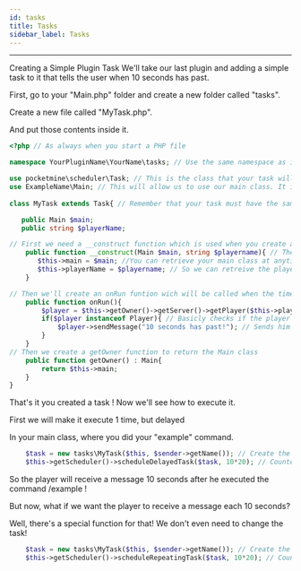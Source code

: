 ```yaml
---
id: tasks
title: Tasks
sidebar_label: Tasks
---
```

___
Creating a Simple Plugin Task
We'll take our last plugin and adding a simple task to it that tells the user when 10 seconds has past.  

First, go to your "Main.php" folder and create a new folder called "tasks".  

Create a new file called "MyTask.php".  

And put those contents inside it.  
```php
<?php // As always when you start a PHP file

namespace YourPluginName\YourName\tasks; // Use the same namespace as in your first file but add a \tasks who symbolise that this file is in the subfolder "tasks"

use pocketmine\scheduler\Task; // This is the class that your task will extends to be a plugin task
use ExampleName\Main; // This will allow us to use our main class. It is a required argument for a plugin task.
            
class MyTask extends Task{ // Remember that your task must have the same name as your file !

   public Main $main;
   public string $playerName;

// First we need a __construct function which is used when you create a class to set default variables, ect...
    public function __construct(Main $main, string $playername){ // The arguments you define here depends on what do you want to do exept for your base.
       $this->main = $main; //You can retrieve your main class at anytime and use it's methods on your class by using $this->getOwner()
       $this->playerName = $playername; // So we can retreive the player for later.
    }

// Then we'll create an onRun funtion wich will be called when the time has past to the execution of the task
    public function onRun(){
        $player = $this->getOwner()->getServer()->getPlayer($this->playerName()); // This retreive the main class with $this->getOwner() then asks the server for the player with the name $this->playerName
        if($player instanceof Player){ // Basicly checks if the player we retreive is online.
            $player->sendMessage("10 seconds has past!"); // Sends him a message !
        }
    }
// Then we create a getOwner function to return the Main class
    public function getOwner() : Main{
        return $this->main;
    }
}
```
That's it you created a task ! Now we'll see how to execute it.  

First we will make it execute 1 time, but delayed  

In your main class, where you did your "example" command.  
```php
    $task = new tasks\MyTask($this, $sender->getName()); // Create the new class Task by calling
    $this->getScheduler()->scheduleDelayedTask($task, 10*20); // Counted in ticks (1 second = 20 ticks)
```
So the player will receive a message 10 seconds after he executed the command /example !  

But now, what if we want the player to receive a message each 10 seconds?  

Well, there's a special function for that! We don't even need to change the task!  
```php
    $task = new tasks\MyTask($this, $sender->getName()); // Create the new class Task by calling
    $this->getScheduler()->scheduleRepeatingTask($task, 10*20); // Counted in ticks (1 second = 20 ticks)
```
